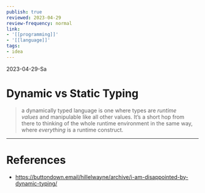 ```yaml
---
publish: true
reviewed: 2023-04-29
review-frequency: normal
link:
- '[[programming]]'
- '[[language]]'
tags:
- idea
---
```

2023-04-29-Sa

# Dynamic vs Static Typing


> a dynamically typed language is one where types are _runtime values_ and manipulable like all other values. It’s a short hop from there to thinking of the whole runtime environment in the same way, where _everything_ is a runtime construct.

---
# References
- https://buttondown.email/hillelwayne/archive/i-am-disappointed-by-dynamic-typing/